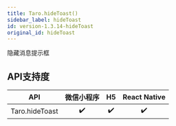 ```yaml
---
title: Taro.hideToast()
sidebar_label: hideToast
id: version-1.3.14-hideToast
original_id: hideToast
---
```



隐藏消息提示框



## API支持度


| API | 微信小程序 | H5 | React Native |
| :-: | :-: | :-: | :-: |
| Taro.hideToast | ✔️ | ✔️ | ✔️ |

